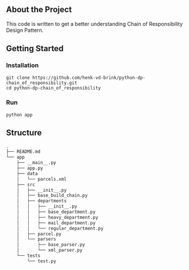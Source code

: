 ## About the Project
This code is written to get a better understanding Chain of Responsibility Design Pattern.

## Getting Started

### Installation
```
git clone https://github.com/henk-vd-brink/python-dp-chain_of_responsibility.git
cd python-dp-chain_of_responsibility
```

### Run
```
python app
```


## Structure
```bash
.
├── README.md
└── app
    ├── __main__.py
    ├── app.py
    ├── data
    │   └── parcels.xml
    ├── src
    │   ├── __init__.py
    │   ├── base_build_chain.py
    │   ├── departments
    │   │   ├── __init__.py
    │   │   ├── base_department.py
    │   │   ├── heavy_department.py
    │   │   ├── mail_department.py
    │   │   └── regular_department.py
    │   ├── parcel.py
    │   └── parsers
    │       ├── base_parser.py
    │       └── xml_parser.py
    └── tests
        └── test.py
```
